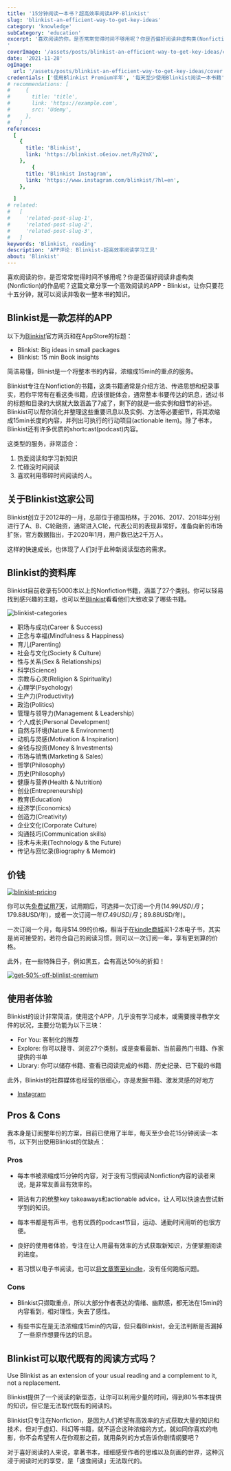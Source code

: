 ```yaml
---
title: '15分钟阅读一本书？超高效率阅读APP-Blinkist'
slug: 'blinkist-an-efficient-way-to-get-key-ideas'
category: 'knowledge'
subCategory: 'education'
excerpt: '喜欢阅读的你，是否常常觉得时间不够用呢？你是否偏好阅读非虚构类(Nonfiction)的作品呢？这篇文章分享一个高效阅读的APP - Blinkist，让你只要花十五分钟，就可以阅读并吸收一整本书的知识。
'
coverImage: '/assets/posts/blinkist-an-efficient-way-to-get-key-ideas/cover.jpg'
date: '2021-11-28'
ogImage:
  url: '/assets/posts/blinkist-an-efficient-way-to-get-key-ideas/cover.jpg'
credentials: ['使用Blinkist Premium半年', '每天至少使用Blinkist阅读一本书籍', '3+ Blinkist用户访谈']
# recommendations: [
#     {
#       title: 'title',
#       link: 'https://example.com',
#       src: 'Udemy',
#     },
#   ]
references:
  [
    {
      title: 'Blinkist',
      link: 'https://blinkist.o6eiov.net/Ry2VmX',
    },
        {
      title: 'Blinkist Instagram',
      link: 'https://www.instagram.com/blinkist/?hl=en',
    },

  ]
# related:
#   [
#     'related-post-slug-1',
#     'related-post-slug-2',
#     'related-post-slug-3',
#   ]
keywords: 'Blinkist, reading'
description: 'APP评论: Blinkist-超高效率阅读学习工具'
about: 'Blinkist'
---
```


<!-- zh-CN -->

喜欢阅读的你，是否常常觉得时间不够用呢？你是否偏好阅读非虚构类(Nonfiction)的作品呢？这篇文章分享一个高效阅读的APP - Blinkist，让你只要花十五分钟，就可以阅读并吸收一整本书的知识。

## Blinkist是一款怎样的APP

以下为[Blinkist](https://blinkist.o6eiov.net/Ry2VmX)官方网页和在AppStore的标题：

* Blinkist: Big ideas in small packages
* Blinkist: 15 min Book insights

简洁易懂，Blinist是一个将整本书的内容，浓缩成15min的重点的服务。

Blinkist专注在Nonfiction的书籍，这类书籍通常是介绍方法、传递思想和纪录事实，若你平常有在看这类书籍，应该很能体会，通常整本书要传达的讯息，透过书的标题和目录的大纲就大致涵盖了7成了，剩下的就是一些实例和细节的补述。 Blinkist可以帮你消化并整理这些重要讯息以及实例、方法等必要细节，将其浓缩成15min长度的内容，并列出可执行的行动项目(actionable item)。除了书本，Blinkist还有许多优质的shortcast(podcast)内容。

这类型的服务，非常适合：

1. 热爱阅读和学习新知识
2. 忙碌没时间阅读
3. 喜欢利用零碎时间阅读的人。

## 关于Blinkist这家公司

Blinkist创立于2012年的一月，总部位于德国柏林，于2016、2017、2018年分别进行了A、B、C轮融资，通常进入C轮，代表公司的表现非常好，准备向新的市场扩张，官方数据指出，于2020年1月，用户数已达2千万人。

这样的快速成长，也体现了人们对于此种新阅读型态的需求。

## Blinkist的资料库

Blinkist目前收录有5000本以上的Nonfiction书籍，涵盖了27个类别。你可以轻易找到感兴趣的主题，也可以至[Blinkist](https://blinkist.o6eiov.net/gbadgg)看看他们大致收录了哪些书籍。

![blinkist-categories](https://i.imgur.com/0Cj9mn8.png)

* 职场与成功(Career & Success)
* 正念与幸福(Mindfulness & Happiness)
* 育儿(Parenting)
* 社会与文化(Society & Culture)
* 性与关系(Sex & Relationships)
* 科学(Science)
* 宗教与心灵(Religion & Spirituality)
* 心理学(Psychology)
* 生产力(Productivity)
* 政治(Politics)
* 管理与领导力(Management & Leadership)
* 个人成长(Personal Development)
* 自然与环境(Nature & Environment)
* 动机与灵感(Motivation & Inspiration)
* 金钱与投资(Money & Investments)
* 市场与销售(Marketing & Sales)
* 哲学(Philosophy)
* 历史(Philosophy)
* 健康与营养(Health & Nutrition)
* 创业(Entrepreneurship)
* 教育(Education)
* 经济学(Economics)
* 创造力(Creativity)
* 企业文化(Corporate Culture)
* 沟通技巧(Communication skills)
* 技术与未来(Technology & the Future)
* 传记与回忆录(Biography & Memoir)

## 价钱

[![blinkist-pricing](https://i.imgur.com/TzYuxvo.png)](https://blinkist.o6eiov.net/oeod0o)

你可以先[免费试用7天](https://blinkist.o6eiov.net/Ry2VmX)，试用期后，可选择一次订阅一个月($14.99USD/月；$179.88USD/年)，或者一次订阅一年($7.49USD/月；$89.88USD/年)。

一次订阅一个月，每月$14.99的价格，相当于在[kindle商城](https://www.amazon.com/Kindle-Store/b?ie=UTF8&node=133140011)买1-2本电子书，其实是尚可接受的，若符合自己的阅读习惯，则可以一次订阅一年，享有更划算的价格。

此外，在一些特殊日子，例如黑五，会有高达50％的折扣！

[![get-50%-off-blinlist-premium](https://i.imgur.com/lyArJQZ.png)](https://blinkist.o6eiov.net/Ry2VmX)

## 使用者体验

Blinkist的设计非常简洁，使用这个APP，几乎没有学习成本，或需要搜寻教学文件的状况，主要分功能为以下三块：

* For You: 客制化的推荐
* Explore: 你可以搜寻、浏览27个类别，或是查看最新、当前最热门书籍、作家提供的书单
* Library: 你可以储存书籍、查看已阅读完成的书籍、历史纪录、已下载的书籍

此外，Blinkist的社群媒体也经营的很细心，亦是发掘书籍、激发灵感的好地方

* [Instagram](https://www.instagram.com/blinkist/?hl=en)

## Pros & Cons

我本身是订阅整年份的方案，目前已使用了半年，每天至少会花15分钟阅读一本书，以下列出使用Blinkist的优缺点：

### Pros

* 每本书被浓缩成15分钟的内容，对于没有习惯阅读Nonfiction内容的读者来说，是非常友善且有效率的。

* 简洁有力的统整key takeaways和actionable advice，让人可以快速去尝试新学到的知识。

* 每本书都是有声书，也有优质的podcast节目，运动、通勤时间用听的也很方便。

* 良好的使用者体验，专注在让人用最有效率的方式获取新知识，方便掌握阅读的进度。

* 若习惯以电子书阅读，也可以[将文章寄至kindle](https://blinkist.o6eiov.net/zandr0)，没有任何跑版问题。

### Cons

* Blinkist只撷取重点，所以大部分作者表达的情绪、幽默感，都无法在15min的内容看到，相对理性，失去了感性。

* 有些书实在是无法浓缩成15min的内容，但只看Blinkist，会无法判断是否漏掉了一些原作想要传达的讯息。

## Blinkist可以取代既有的阅读方式吗？

Use Blinkist as an extension of your usual reading and a complement to it, not a replacement.

Blinkist提供了一个阅读的新型态，让你可以利用少量的时间，得到80%书本提供的知识，但它是无法取代既有的阅读的。

Blinkist只专注在Nonfiction，是因为人们希望有高效率的方式获取大量的知识和技术，但对于虚幻、科幻等书籍，就不适合这种浓缩的方式，就如同你喜欢的电影，你不会希望有人在你观影之前，就用条列的方式告诉你剧情纲要吧？

对于喜好阅读的人来说，拿著书本，细细感受作者的思维以及刻画的世界，这种沉浸于阅读时光的享受，是「速食阅读」无法取代的。
